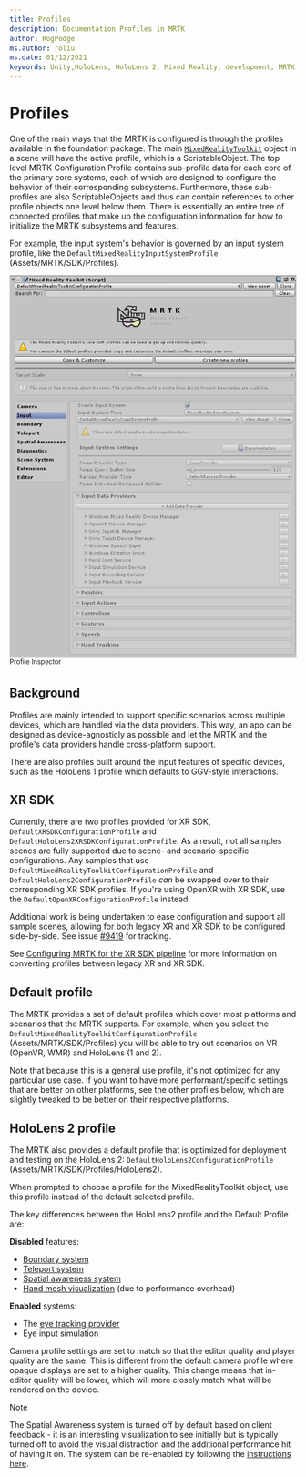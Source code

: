 ```yaml
---
title: Profiles
description: Documentation Profiles in MRTK
author: RogPodge
ms.author: roliu
ms.date: 01/12/2021
keywords: Unity,HoloLens, HoloLens 2, Mixed Reality, development, MRTK, Profiles,
---
```


# Profiles

One of the main ways that the MRTK is configured is through the profiles available in the foundation package. The main [`MixedRealityToolkit`](xref:Microsoft.MixedReality.Toolkit.MixedRealityToolkit) object in a scene will have the active profile, which is a ScriptableObject. The top level MRTK Configuration Profile contains sub-profile data for each core of the primary core systems, each of which are designed to configure the behavior of their corresponding subsystems. Furthermore, these sub-profiles are also ScriptableObjects and thus can contain references to other profile objects one level below them. There is essentially an entire tree of connected profiles that make up the configuration information for how to initialize the MRTK subsystems and features.

For example, the input system's behavior is governed by an input system profile, like the `DefaultMixedRealityInputSystemProfile` (Assets/MRTK/SDK/Profiles).

<img src="../images/profiles/input_profile.png" width="650px" alt="Input profile" style="display:block;">
<sup>Profile Inspector</sup>

## Background

Profiles are mainly intended to support specific scenarios across multiple devices, which are handled via the data providers. This way, an app can be designed as device-agnosticly as possible and let the MRTK and the profile's data providers handle cross-platform support.

There are also profiles built around the input features of specific devices, such as the HoloLens 1 profile which defaults to GGV-style interactions.

## XR SDK

Currently, there are two profiles provided for XR SDK, `DefaultXRSDKConfigurationProfile` and `DefaultHoloLens2XRSDKConfigurationProfile`. As a result, not all samples scenes are fully supported due to scene- and scenario-specific configurations. Any samples that use `DefaultMixedRealityToolkitConfigurationProfile` and `DefaultHoloLens2ConfigurationProfile` _can_ be swapped over to their corresponding XR SDK profiles. If you're using OpenXR with XR SDK, use the `DefaultOpenXRConfigurationProfile` instead.

Additional work is being undertaken to ease configuration and support all sample scenes, allowing for both legacy XR and XR SDK to be configured side-by-side. See issue [#9419](https://github.com/microsoft/MixedRealityToolkit-Unity/issues/9419) for tracking.

See [Configuring MRTK for the XR SDK pipeline](../../configuration/getting-started-with-mrtk-and-xrsdk.md#configuring-mrtk-for-the-xr-sdk-pipeline) for more information on converting profiles between legacy XR and XR SDK.

## Default profile

The MRTK provides a set of default profiles which cover most platforms and scenarios that the MRTK supports. For example, when you select the `DefaultMixedRealityToolkitConfigurationProfile` (Assets/MRTK/SDK/Profiles) you will be able to try out scenarios on VR (OpenVR, WMR) and HoloLens (1 and 2).

Note that because this is a general use profile, it's not optimized for any particular use case. If you want to have
more performant/specific settings that are better on other platforms, see the other profiles below, which are slightly tweaked to be better on their respective platforms.

## HoloLens 2 profile

The MRTK also provides a default profile that is optimized for deployment and testing on
the HoloLens 2: `DefaultHoloLens2ConfigurationProfile` (Assets/MRTK/SDK/Profiles/HoloLens2).

When prompted to choose a profile for the MixedRealityToolkit object, use this profile instead
of the default selected profile.

The key differences between the HoloLens2 profile and the Default Profile are:

**Disabled** features:

- [Boundary system](../boundary/boundary-system-getting-started.md)
- [Teleport system](../teleport-system/teleport-system.md)
- [Spatial awareness system](../spatial-awareness/spatial-awareness-getting-started.md)
- [Hand mesh visualization](../input/hand-tracking.md) (due to performance overhead)

**Enabled** systems:

- The [eye tracking provider](../input/eye-tracking/eye-tracking-main.md)
- Eye input simulation

Camera profile settings are set to match so that the editor quality and player quality are the same. This is different from the default camera profile where opaque displays are set to a higher quality. This change means that in-editor quality will be lower, which will more closely match what will be rendered on the device.

> [!NOTE]
> The Spatial Awareness system is turned off by default based on client feedback - it is an interesting visualization to see
> initially but is typically turned off to avoid the visual distraction and the additional performance hit of
> having it on. The system can be re-enabled by following the [instructions here](../spatial-awareness/spatial-awareness-getting-started.md).
